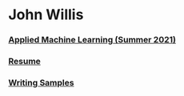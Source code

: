 # John Willis
### [Applied Machine Learning (Summer 2021)](https://johnkwillis.github.io/data310/)
### [Resume](resume.md)
### [Writing Samples](writing_samples.md)